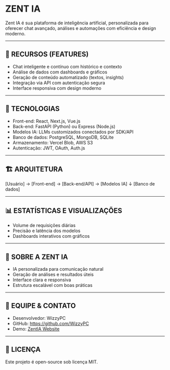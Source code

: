 
ZENT IA
=======

Zent IA é sua plataforma de inteligência artificial, personalizada para oferecer chat avançado, análises e automações com eficiência e design moderno.

------------------------
🚀 RECURSOS (FEATURES)
------------------------

- Chat inteligente e contínuo com histórico e contexto
- Análise de dados com dashboards e gráficos
- Geração de conteúdo automatizado (textos, insights)
- Integração via API com autenticação segura
- Interface responsiva com design moderno

------------------------
🧰 TECNOLOGIAS
------------------------

- Front-end: React, Next.js, Vue.js
- Back-end: FastAPI (Python) ou Express (Node.js)
- Modelos IA: LLMs customizados conectados por SDK/API
- Banco de dados: PostgreSQL, MongoDB, SQLite
- Armazenamento: Vercel Blob, AWS S3
- Autenticação: JWT, OAuth, Auth.js

------------------------
🏗️ ARQUITETURA
------------------------

[Usuário] → [Front-end] → [Back-end/API] → [Modelos IA]
                                ↓
                          [Banco de dados]

------------------------
📊 ESTATÍSTICAS E VISUALIZAÇÕES
------------------------

- Volume de requisições diárias
- Precisão e latência dos modelos
- Dashboards interativos com gráficos

------------------------
🧠 SOBRE A ZENT IA
------------------------

- IA personalizada para comunicação natural
- Geração de análises e resultados úteis
- Interface clara e responsiva
- Estrutura escalável com boas práticas

------------------------
👥 EQUIPE & CONTATO
------------------------

- Desenvolvedor: WizzyPC
- GitHub: https://github.com/WizzyPC
- Demo: [ZentIA Website](https://zentinteligenceartifical.vercel.app/)

------------------------
📄 LICENÇA
------------------------

Este projeto é open-source sob licença MIT.
